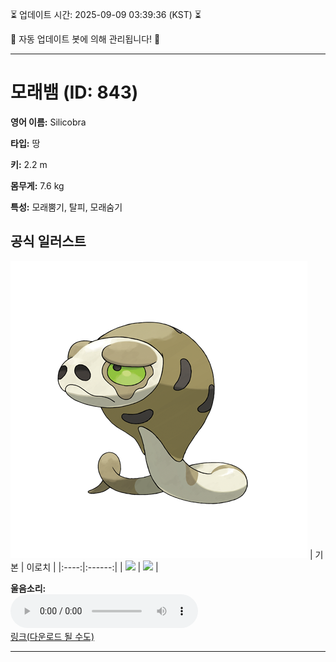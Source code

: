 
⏳ 업데이트 시간: 2025-09-09 03:39:36 (KST) ⏳

🤖 자동 업데이트 봇에 의해 관리됩니다! 🤖

---

# 모래뱀 (ID: 843)
**영어 이름:** Silicobra

**타입:** 땅

**키:** 2.2 m

**몸무게:** 7.6 kg

**특성:** 모래뿜기, 탈피, 모래숨기

## 공식 일러스트
![](https://raw.githubusercontent.com/PokeAPI/sprites/master/sprites/pokemon/other/official-artwork/843.png)
| 기본 | 이로치 |
|:----:|:------:|
| <img src="http://play.pokemonshowdown.com/sprites/ani/silicobra.gif" width="200"> | <img src="http://play.pokemonshowdown.com/sprites/ani-shiny/silicobra.gif" width="200"> |

**울음소리:**<br><audio controls src="https://raw.githubusercontent.com/PokeAPI/cries/main/cries/pokemon/latest/843.ogg"></audio><br> [링크(다운로드 될 수도)](https://raw.githubusercontent.com/PokeAPI/cries/main/cries/pokemon/latest/843.ogg)


---
